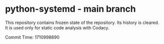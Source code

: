 # python-systemd - main branch

This repository contains frozen state of the repository.
Its history is cleared. It is used only for static code
analysis with Codacy.

Commit Time: 1710998890